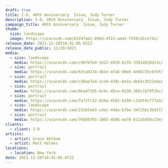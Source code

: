 ```yaml
---
draft: true
title: I-D, 40th Anniversary  Issue, Judy Turner
description: I-D, 40th Anniversary  Issue, Judy Turner
campaign_title: 40th Anniversary  Issue, Judy Turner
thumb:
  size: landscape
  image: https://ucarecdn.com/b524fab2-09bd-4f23-ae42-f559cd1cef41/
release_date: 2021-12-20T16:41:05.031Z
release_date_public: 12/20/2021
media:
  - size: landscape
    media: https://ucarecdn.com/c967bfe4-3e22-4929-b1f6-33914018d13c/
  - size: portrait
    media: https://ucarecdn.com/63ca0234-d82e-4fa6-90e6-4d96725c6f9f/
  - size: portrait
    media: https://ucarecdn.com/cd8ae7a4-1ce9-439c-be1a-de62c3531e6e/
  - size: portrait
    media: https://ucarecdn.com/0ea47165-8c9c-45ce-9138-308c1b79f2bc/
  - size: portrait
    media: https://ucarecdn.com/7a73fc12-828a-4592-b20d-c316f4cf77a3/
  - size: landscape
    media: https://ucarecdn.com/23cb5e63-cdac-44da-b7be-34f25bc3b437/
  - size: portrait
    media: https://ucarecdn.com/768d0765-1865-4b06-ae78-611a5d50c23e/
clients:
  - client: I-D
artists:
  - artist: Grace Ahlbom
  - artist: Matt Holmes
locations:
  - location: New York
date: 2021-12-20T16:41:05.072Z
---
```

